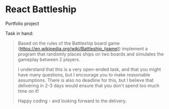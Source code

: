 # React Battleship

Portfolio project

Task in hand:

> Based on the rules of the Battleship board game (https://en.wikipedia.org/wiki/Battleship_(game)) implement a program that randomly places ships on two boards and simulates the gameplay between 2 players.
> 
> I understand that this is a very open-ended task, and that you might have many questions, but I encourage you to make reasonable assumptions. There is also no deadline for this, but I believe that delivering in 2-3 days would ensure that you don't spend too much time on it!
> 
> Happy coding - and looking forward to the delivery.
